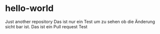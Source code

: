 # hello-world
Just another repository
Das ist nur ein Test um zu sehen ob die Änderung sicht bar ist.
Das ist ein Pull request Test
